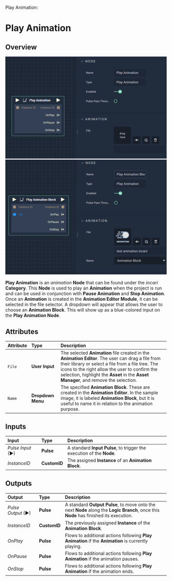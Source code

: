 Play Animation:
# Play Animation

## Overview

![The Play Animation Node.](../../../.gitbook/assets/playanimation.png)
![The Play Animation Node with input](../../../.gitbook/assets/playanimationwithfile.png)

**Play Animation** is an _animation_ **Node** that can be found under the *incari* **Category**. This **Node** is used to play an **Animation** when the project is run and can be used in conjunction with **Pause Animation** and **Stop Animation**. Once an **Animation** is created in the **Animation Editor Module**, it can be selected in the file selector. A dropdown will appear that allows the user to choose an **Animation Block**. This will show up as a blue-colored input on the **Play Animation Node**.

## Attributes

| Attribute | Type | Description |
| :--- | :--- | :--- |
| `File` | **User Input** | The selected **Animation** file created in the **Animation Editor**. The user can drag a file from their library or select a file from a file tree. The icons to the right allow the user to confirm the selection, highlight the **Asset** in the **Asset Manager**, and remove the selection. |
|`Name`|**Dropdown Menu**|The specified **Animation Block**. These are created in the **Animation Editor**. In the sample image, it is labeled **Animation Block**, but it is useful to name it in relation to the animation purpose.| 

## Inputs

| Input | Type | Description |
| :--- | :--- | :--- |
| _Pulse Input_ \(►\) | **Pulse** | A standard **Input Pulse**, to trigger the execution of the **Node**. |
| _InstanceID_ | **CustomID** | The assigned **Instance** of an **Animation Block**. |

## Outputs

| Output | Type | Description |
| :--- | :--- | :--- |
| _Pulse Output_ \(►\) | **Pulse** | A standard **Output Pulse**, to move onto the next **Node** along the **Logic Branch**, once this **Node** has finished its execution. |
| _InstanceID_ | **CustomID** | The previously assigned **Instance** of the **Animation Block**. |
| _OnPlay_ | **Pulse** | Flows to additional actions following **Play Animation** if the **Animation** is currently playing. |
| _OnPause_ | **Pulse** | Flows to additional actions following **Play Animation** if the animation pauses. |
| _OnStop_ | **Pulse** | Flows to additional actions following **Play Animation** if the animation ends. |